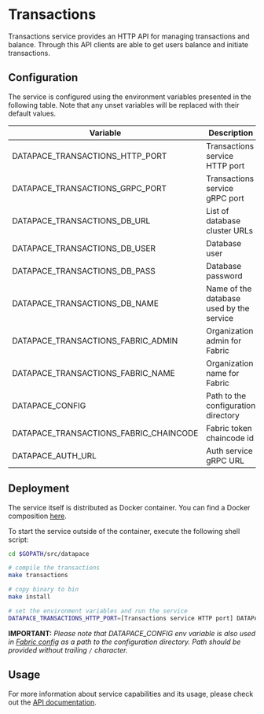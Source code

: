 # Transactions

Transactions service provides an HTTP API for managing transactions and balance.
Through this API clients are able to get users balance and initiate
transactions.

## Configuration

The service is configured using the environment variables presented in the
following table. Note that any unset variables will be replaced with their
default values.

| Variable                               | Description                              | Default                |
|----------------------------------------|------------------------------------------|------------------------|
| DATAPACE_TRANSACTIONS_HTTP_PORT        | Transactions service HTTP port           | 8080                   |
| DATAPACE_TRANSACTIONS_GRPC_PORT        | Transactions service gRPC port           | 8081                   |
| DATAPACE_TRANSACTIONS_DB_URL           | List of database cluster URLs            | 0.0.0.0                |
| DATAPACE_TRANSACTIONS_DB_USER          | Database user                            |                        |
| DATAPACE_TRANSACTIONS_DB_PASS          | Database password                        |                        |
| DATAPACE_TRANSACTIONS_DB_NAME          | Name of the database used by the service | transactions           |
| DATAPACE_TRANSACTIONS_FABRIC_ADMIN     | Organization admin for Fabric            | admin                  |
| DATAPACE_TRANSACTIONS_FABRIC_NAME      | Organization name for Fabric             | org1                   |
| DATAPACE_CONFIG                        | Path to the configuration directory      | `/src/datapace/config` |
| DATAPACE_TRANSACTIONS_FABRIC_CHAINCODE | Fabric token chaincode id                | token                  |
| DATAPACE_AUTH_URL                      | Auth service gRPC URL                    | localhost:8081         |

## Deployment

The service itself is distributed as Docker container. You can find a Docker composition
[here](../docker/docker-compose.yml).

To start the service outside of the container, execute the following shell script:

```bash
cd $GOPATH/src/datapace

# compile the transactions
make transactions

# copy binary to bin
make install

# set the environment variables and run the service
DATAPACE_TRANSACTIONS_HTTP_PORT=[Transactions service HTTP port] DATAPACE_TRANSACTIONS_GRPC_PORT=[Transactions service gRPC port] DATAPACE_TRANSACTIONS_DB_URL=[List of database cluster URLs] DATAPACE_TRANSACTIONS_DB_USER=[Database user] DATAPACE_TRANSACTIONS_DB_PASS=[Database password] DATAPACE_TRANSACTIONS_DB_NAME=[Name of the database used by the service] DATAPACE_TRANSACTIONS_FABRIC_ADMIN=[Organization admin for Fabric] DATAPACE_TRANSACTIONS_FABRIC_NAME=[Organization name for Fabric] DATAPACE_CONFIG=[Fabric configuration directory path] DATAPACE_TRANSACTIONS_FABRIC_CHAINCODE=[Fabric token chaincode id] DATAPACE_AUTH_URL=[Auth service gRPC URL] $GOBIN/datapace-transactions
```

**IMPORTANT:** _Please note that DATAPACE_CONFIG env variable is also used in [Fabric config](../config/fabric/config.yaml) as a path to the configuration directory. Path should be provided without trailing `/` character._

## Usage

For more information about service capabilities and its usage, please check out
the [API documentation](swagger.yml).
